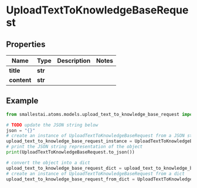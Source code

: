 # UploadTextToKnowledgeBaseRequest


## Properties

Name | Type | Description | Notes
------------ | ------------- | ------------- | -------------
**title** | **str** |  | 
**content** | **str** |  | 

## Example

```python
from smallestai.atoms.models.upload_text_to_knowledge_base_request import UploadTextToKnowledgeBaseRequest

# TODO update the JSON string below
json = "{}"
# create an instance of UploadTextToKnowledgeBaseRequest from a JSON string
upload_text_to_knowledge_base_request_instance = UploadTextToKnowledgeBaseRequest.from_json(json)
# print the JSON string representation of the object
print(UploadTextToKnowledgeBaseRequest.to_json())

# convert the object into a dict
upload_text_to_knowledge_base_request_dict = upload_text_to_knowledge_base_request_instance.to_dict()
# create an instance of UploadTextToKnowledgeBaseRequest from a dict
upload_text_to_knowledge_base_request_from_dict = UploadTextToKnowledgeBaseRequest.from_dict(upload_text_to_knowledge_base_request_dict)
```




